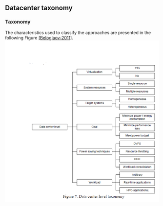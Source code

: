 Datacenter taxonomy
---

### Taxonomy
The characteristics used to classify the approaches are presented in the following Figure [[Beloglaov-2011]](http://arxiv.org/abs/1007.0066).
![Data center leval taxonomy](https://github.com/hxwang/Seminar/blob/master/Paper-Summary/data-center/Datacenter-level-Taxonomy.PNG)
